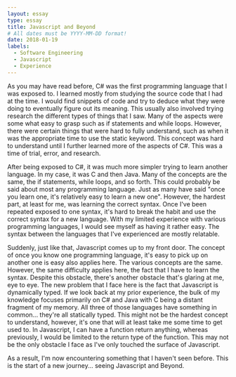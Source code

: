 ```yaml
---
layout: essay
type: essay
title: Javascript and Beyond
# All dates must be YYYY-MM-DD format!
date: 2018-01-19
labels:
  - Software Engineering
  - Javascript
  - Experience
---
```


As you may have read before, C# was the first programming language that I was exposed to. I learned mostly from studying the source code that I had at the time. I would find snippets of code and try to deduce what they were doing to eventually figure out its meaning. This usually also involved trying research the different types of things that I saw. Many of the aspects were some what easy to grasp such as if statements and while loops. However, there were certain things that were hard to fully understand, such as when it was the appropriate time to use the static keyword. This concept was hard to understand until I further learned more of the aspects of C#. This was a time of trial, error, and research.

After being exposed to C#, it was much more simpler trying to learn another language. In my case, it was C and then Java. Many of the concepts are the same, the if statements, while loops, and so forth. This could probably be said about most any programming language. Just as many have said "once you learn one, it's relatively easy to learn a new one".  However, the hardest part, at least for me, was learning the correct syntax. Once I've been repeated exposed to one syntax, it's hard to break the habit and use the correct syntax for a new language. With my limited experience with various programming languages, I would see myself as having it rather easy. The syntax between the languages that I've experienced are mostly relatable. 

Suddenly, just like that, Javascript comes up to my front door. The concept of once you know one programming language, it's easy to pick up on another one is easy also applies here. The various concepts are the same. However, the same difficulty applies here, the fact that I have to learn the syntax. Despite this obstacle, there's another obstacle that's glaring at me, eye to eye. The new problem that I face here is the fact that Javascript is dynamically typed. If we look back at my prior experience, the bulk of my knowledge focuses primarily on C# and Java with C being a distant fragment of my memory. All three of those languages have something in common... they're all statically typed. This might not be the hardest concept to understand, however, it's one that will at least take me some time to get used to. In Javascript, I can have a function return anything, whereas previously, I would be limited to the return type of the function. This may not be the only obstacle I face as I've only touched the surface of Javascript.

As a result, I'm now encountering something that I haven't seen before. This is the start of a new journey... seeing Javascript and Beyond.
